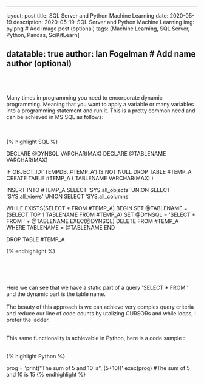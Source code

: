 
---
layout: post
title:  SQL Server and Python Machine Learning
date:   2020-05-19
description: 2020-05-19-SQL Server and Python Machine Learning
img: py.png # Add image post (optional)
tags: [Machine Learning, SQL Server, Python, Pandas, SciKitLearn]

datatable: true
author: Ian Fogelman # Add name author (optional)
---
<meta property="og:title" content="Dynamic Python">
<meta property="og:description" content="A blog by Ian Fogelman.">
<meta property="og:image" content="https://repository-images.githubusercontent.com/190807493/a3610e80-bed1-11e9-87ac-2a4f0aa3b2ee">
<meta property="og:url" content="https://repository-images.githubusercontent.com/190807493/a3610e80-bed1-11e9-87ac-2a4f0aa3b2ee">

<br>
<br>
<br>
Many times in programming you need to encorporate dynamic programming. Meaning that you want to apply a variable or many variables into a programming statement and run it. This is a pretty common need and can be achieved in MS SQL as follows: 
<br>
<br>
<br>

{% highlight SQL %}

DECLARE @DYNSQL VARCHAR(MAX)
DECLARE @TABLENAME VARCHAR(MAX)

IF OBJECT_ID('TEMPDB..#TEMP_A') IS NOT NULL DROP TABLE #TEMP_A
CREATE TABLE #TEMP_A
(
TABLENAME VARCHAR(MAX)
)


INSERT INTO #TEMP_A
SELECT 'SYS.all_objects'
UNION
SELECT 'SYS.all_views'
UNION
SELECT 'SYS.all_columns'



WHILE EXISTS(SELECT * FROM #TEMP_A)
BEGIN
	SET @TABLENAME = (SELECT TOP 1  TABLENAME  FROM #TEMP_A)
	SET @DYNSQL = 'SELECT * FROM ' +  @TABLENAME 
	EXEC(@DYNSQL)
	DELETE FROM #TEMP_A WHERE TABLENAME = @TABLENAME
END

DROP TABLE #TEMP_A

{% endhighlight %}

<br>
<br>
<br>

Here we can see that we have a static part of a query 'SELECT * FROM ' and the dynamic part is the table name.
<br>
<br>
The beauty of this approach is we can achieve very complex query criteria and reduce our line of code counts by utalizing CURSORs and while loops, I prefer the ladder.
<br>
<br>

This same functionality is achievable in Python, here is a code sample :
<br>
<br>

{% highlight Python %}

prog = 'print("The sum of 5 and 10 is", (5+10))'
exec(prog)
#The sum of 5 and 10 is 15
{% endhighlight %}

<br>
<br>
